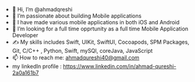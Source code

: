 - 👋 Hi, I’m @ahmadqreshi
- 👀 I’m passionate about building Mobile applications
- 🌱 I have made various mobile applications in both iOS and Android
- 💞️ I’m looking for a full time opprtunity as a full time Mobile Application Developer
- ✍️ My skills includes Swift, UIKit, SwiftUI, Cocoapods, SPM Packages, Git, C/C++ , Python, Swift, mySQl, coreJava, JavaScript
- 📫 How to reach me: ahmadqureshi40@gmail.com
- my linkedIn profile : https://www.linkedin.com/in/ahmad-qureshi-2a0a161b7

<!---
ahmadqreshi/ahmadqreshi is a ✨ special ✨ repository because its `README.md` (this file) appears on your GitHub profile.
You can click the Preview link to take a look at your changes.
--->
